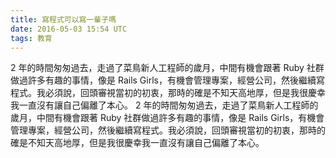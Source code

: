 ```yaml
---
title: 寫程式可以寫一輩子嗎
date: 2016-05-03 15:54 UTC
tags: 教育
---
```


2 年的時間匆匆過去，走過了菜鳥新人工程師的歲月，中間有機會跟著 Ruby 社群做過許多有趣的事情，像是 Rails Girls，有機會管理專案，經營公司，然後繼續寫程式。我必須說，回頭審視當初的初衷，那時的確是不知天高地厚，但是我很慶幸我一直沒有讓自己偏離了本心。
2 年的時間匆匆過去，走過了菜鳥新人工程師的歲月，中間有機會跟著 Ruby 社群做過許多有趣的事情，像是 Rails Girls，有機會管理專案，經營公司，然後繼續寫程式。我必須說，回頭審視當初的初衷，那時的確是不知天高地厚，但是我很慶幸我一直沒有讓自己偏離了本心。
